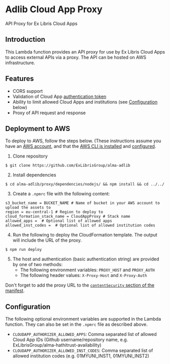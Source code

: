 # Adlib Cloud App Proxy

API Proxy for Ex Libris Cloud Apps

## Introduction
This Lambda function provides an API proxy for use by Ex Libris Cloud Apps to access external APIs via a proxy. The API can be hosted on AWS infrastructure.

## Features
* CORS support
* Validation of Cloud App [authentication token](https://developers.exlibrisgroup.com/cloudapps/docs/api/events-service/#getAuthToken)
* Ability to limit allowed Cloud Apps and institutions (see [Configuration](#configuration) below)
* Proxy of API request and response

## Deployment to AWS
To deploy to AWS, follow the steps below. (These instructions assume you have an [AWS account](https://aws.amazon.com/), and that the [AWS CLI is installed](https://aws.amazon.com/cli/) and [configured](https://docs.aws.amazon.com/cli/latest/userguide/cli-chap-configure.html).

1. Clone repository
```
$ git clone https://github.com/ExLibrisGroup/alma-adlib
```
2. Install dependencies
```
$ cd alma-adlib/proxy/dependencies/nodejs/ && npm install && cd ../../
```
3. Create a `.npmrc` file with the following content:
```
s3_bucket_name = BUCKET_NAME # Name of bucket in your AWS account to upload the assets to
region = eu-central-1 # Region to deploy to
cloud_formation_stack_name = CloudAppProxy # Stack name
allowed_apps =  # Optional list of allowed apps
allowed_inst_codes =  # Optional list of allowed institution codes
```
4. Run the following to deploy the CloudFormation template. The output will include the URL of the proxy. 
```
$ npm run deploy
```
5. The host and authentication (basic authentication string) are provided by one of two methods:
   * The following environment variables: `PROXY_HOST` and `PROXY_AUTH`
   * The following header values: `X-Proxy-Host` and `X-Proxy-Auth`

Don't forget to add the proxy URL to the [`contentSecurity` section of the manifest](https://developers.exlibrisgroup.com/cloudapps/docs/manifest/).

## Configuration
The following optional environment variables are supported in the Lambda function. They can also be set in the `.npmrc` file as described above.
* `CLOUDAPP_AUTHORIZER_ALLOWED_APPS`: Comma separated list of allowed Cloud App IDs (Github username/repository name, e.g. ExLibrisGroup/alma-hathitrust-availability)
* `CLOUDAPP_AUTHORIZER_ALLOWED_INST_CODES`: Comma separated list of allowed institution codes (e.g. 01MYUNI_INST1, 01MYUNI_INST2)